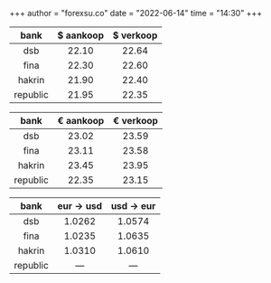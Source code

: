 +++
author = "forexsu.co"
date = "2022-06-14"
time = "14:30"
+++

bank|$ aankoop|$ verkoop
:-----:|:-----:|:-----:
dsb  |22.10|22.64
fina  |22.30|22.60
hakrin  |21.90|22.40
republic  |21.95|22.35

bank|€ aankoop|€ verkoop
:-----:|:-----:|:-----:
dsb  |23.02|23.59
fina  |23.11|23.58
hakrin  |23.45|23.95
republic  |22.35|23.15

bank|eur → usd|usd → eur
:-----:|:-----:|:-----:
dsb  |1.0262|1.0574
fina  |1.0235|1.0635
hakrin  |1.0310|1.0610
republic  |—|—
